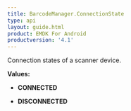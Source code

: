 ```yaml
---
title: BarcodeManager.ConnectionState
type: api
layout: guide.html
product: EMDK For Android
productversion: '4.1'
---
```



Connection states of a scanner device.

**Values:**

* **CONNECTED**

* **DISCONNECTED**












